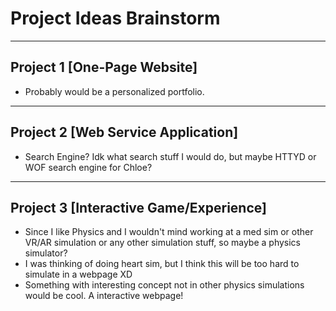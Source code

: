 # Project Ideas Brainstorm 
***********************************************
## Project 1 [One-Page Website]
- Probably would be a personalized portfolio.
***********************************************
## Project 2 [Web Service Application]
- Search Engine? Idk what search stuff I would do, but maybe HTTYD or WOF search engine for Chloe?
***********************************************
## Project 3 [Interactive Game/Experience]
- Since I like Physics and I wouldn't mind working at a med sim or other VR/AR simulation or any other simulation stuff, so maybe a physics simulator?
- I was thinking of doing heart sim, but I think this will be too hard to simulate in a webpage XD
- Something with interesting concept not in other physics simulations would be cool. A interactive webpage!
